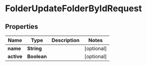 

# FolderUpdateFolderByIdRequest


## Properties

| Name | Type | Description | Notes |
|------------ | ------------- | ------------- | -------------|
|**name** | **String** |  |  [optional] |
|**active** | **Boolean** |  |  [optional] |



